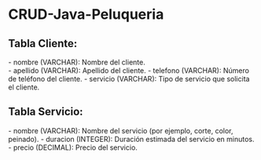 # CRUD-Java-Peluqueria

<h2>Tabla Cliente:</h2>
    - nombre (VARCHAR): Nombre del cliente.
    <br>
    - apellido (VARCHAR): Apellido del cliente.
    - telefono (VARCHAR): Número de teléfono del cliente.
    - servicio (VARCHAR): Tipo de servicio que solicita el cliente.

    
<h2>Tabla Servicio:</h2>
    - nombre (VARCHAR): Nombre del servicio (por ejemplo, corte, color, peinado).
    - duracion (INTEGER): Duración estimada del servicio en minutos.
    - precio (DECIMAL): Precio del servicio.
